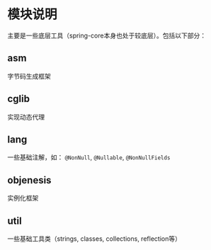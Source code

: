 # 模块说明
主要是一些底层工具（spring-core本身也处于较底层）。包括以下部分：

## asm
字节码生成框架
## cglib
实现动态代理
## lang
一些基础注解，如： `@NonNull`, `@Nullable`, `@NonNullFields`
## objenesis
实例化框架
## util
一些基础工具类（strings, classes, collections, reflection等）
